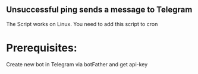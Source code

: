 ## Unsuccessful ping sends a message to Telegram

The Script works on Linux. You need to add this script to cron 

# Prerequisites:

Create new bot in Telegram via botFather and get api-key 
